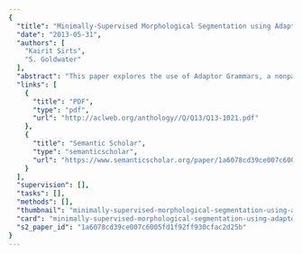 ```yaml
---
{
  "title": "Minimally-Supervised Morphological Segmentation using Adaptor Grammars",
  "date": "2013-05-31",
  "authors": [
    "Kairit Sirts",
    "S. Goldwater"
  ],
  "abstract": "This paper explores the use of Adaptor Grammars, a nonparametric Bayesian modelling framework, for minimally supervised morphological segmentation. We compare three training methods: unsupervised training, semi-supervised training, and a novel model selection method. In the model selection method, we train unsupervised Adaptor Grammars using an over-articulated metagrammar, then use a small labelled data set to select which potential morph boundaries identified by the metagrammar should be returned in the final output. We evaluate on five languages and show that semi-supervised training provides a boost over unsupervised training, while the model selection method yields the best average results over all languages and is competitive with state-of-the-art semi-supervised systems. Moreover, this method provides the potential to tune performance according to different evaluation metrics or downstream tasks.",
  "links": [
    {
      "title": "PDF",
      "type": "pdf",
      "url": "http://aclweb.org/anthology//Q/Q13/Q13-1021.pdf"
    },
    {
      "title": "Semantic Scholar",
      "type": "semanticscholar",
      "url": "https://www.semanticscholar.org/paper/1a6078cd39ce007c6005fd1f92ff930cfac2d25b"
    }
  ],
  "supervision": [],
  "tasks": [],
  "methods": [],
  "thumbnail": "minimally-supervised-morphological-segmentation-using-adaptor-grammars-thumb.jpg",
  "card": "minimally-supervised-morphological-segmentation-using-adaptor-grammars-card.jpg",
  "s2_paper_id": "1a6078cd39ce007c6005fd1f92ff930cfac2d25b"
}
---
```


